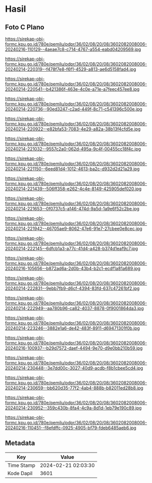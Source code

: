 # Hasil

## Foto C Plano

https://sirekap-obj-formc.kpu.go.id/780e/pemilu/pdpr/36/02/08/20/08/3602082008006-20240216-110129--4aeae7c8-c714-4767-a554-eabd04209569.jpg

https://sirekap-obj-formc.kpu.go.id/780e/pemilu/pdpr/36/02/08/20/08/3602082008006-20240214-220319--f478f7e8-f6f1-4529-a813-ae6d5158fad4.jpg

https://sirekap-obj-formc.kpu.go.id/780e/pemilu/pdpr/36/02/08/20/08/3602082008006-20240214-220541--b421386f-463e-4c0e-a71e-a7feec457ee8.jpg

https://sirekap-obj-formc.kpu.go.id/780e/pemilu/pdpr/36/02/08/20/08/3602082008006-20240214-220736--90ed3247-c2ad-449f-8c71-c541396c500e.jpg

https://sirekap-obj-formc.kpu.go.id/780e/pemilu/pdpr/36/02/08/20/08/3602082008006-20240214-220922--e82bfa53-7083-4e29-a82a-38b13f4cfd5e.jpg

https://sirekap-obj-formc.kpu.go.id/780e/pemilu/pdpr/36/02/08/20/08/3602082008006-20240214-221032--9557c2a0-062d-495a-9c4f-00455cc18f4c.jpg

https://sirekap-obj-formc.kpu.go.id/780e/pemilu/pdpr/36/02/08/20/08/3602082008006-20240214-221150--6eed81d4-1012-4613-ba2c-d932d2d21a29.jpg

https://sirekap-obj-formc.kpu.go.id/780e/pemilu/pdpr/36/02/08/20/08/3602082008006-20240214-221439--506ff358-e262-4c4e-8149-425905def020.jpg

https://sirekap-obj-formc.kpu.go.id/780e/pemilu/pdpr/36/02/08/20/08/3602082008006-20240214-221653--0f0737c5-a146-474d-9a5d-1a9e6f52c2be.jpg

https://sirekap-obj-formc.kpu.go.id/780e/pemilu/pdpr/36/02/08/20/08/3602082008006-20240214-221942--46705ae9-8062-47e6-91e7-27cbee0e8cec.jpg

https://sirekap-obj-formc.kpu.go.id/780e/pemilu/pdpr/36/02/08/20/08/3602082008006-20240214-222145--6dfcb1a3-a77c-41d4-a428-b374d1eaf9c7.jpg

https://sirekap-obj-formc.kpu.go.id/780e/pemilu/pdpr/36/02/08/20/08/3602082008006-20240216-105656--b872ad6a-2d0b-43b4-b2c1-ecdf1a81a689.jpg

https://sirekap-obj-formc.kpu.go.id/780e/pemilu/pdpr/36/02/08/20/08/3602082008006-20240214-222831--9ebb7fb9-d6cf-4394-83fd-637c47261bf2.jpg

https://sirekap-obj-formc.kpu.go.id/780e/pemilu/pdpr/36/02/08/20/08/3602082008006-20240214-222949--aa780b96-ca82-4037-8878-0f9001864da3.jpg

https://sirekap-obj-formc.kpu.go.id/780e/pemilu/pdpr/36/02/08/20/08/3602082008006-20240214-223246--3882e1a6-de42-483f-8911-d69471301f0b.jpg

https://sirekap-obj-formc.kpu.go.id/780e/pemilu/pdpr/36/02/08/20/08/3602082008006-20240216-100937--b29d7572-daef-4494-9e70-d9e0bb210b59.jpg

https://sirekap-obj-formc.kpu.go.id/780e/pemilu/pdpr/36/02/08/20/08/3602082008006-20240214-230448--3e7dd00c-3027-40d9-acdb-f8b1cbee5cd4.jpg

https://sirekap-obj-formc.kpu.go.id/780e/pemilu/pdpr/36/02/08/20/08/3602082008006-20240214-230659--bb620d35-77f2-4ab4-888b-b82011ed28b8.jpg

https://sirekap-obj-formc.kpu.go.id/780e/pemilu/pdpr/36/02/08/20/08/3602082008006-20240214-230952--359c430b-8fa4-4c9a-8d1d-1eb79e190c89.jpg

https://sirekap-obj-formc.kpu.go.id/780e/pemilu/pdpr/36/02/08/20/08/3602082008006-20240216-110451--f8efdffc-0925-4905-bf79-fdeb6485aeb6.jpg


## Metadata

| Key        | Value               |
| ---------- | ------------------- |
| Time Stamp | 2024-02-21 02:03:30 |
| Kode Dapil | 3601                |



